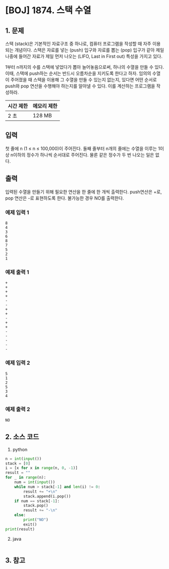 # [BOJ] 1874. 스택 수열

## 1. 문제

스택 (stack)은 기본적인 자료구조 중 하나로, 컴퓨터 프로그램을 작성할 때 자주 이용되는 개념이다. 스택은 자료를 넣는 (push) 입구와 자료를 뽑는 (pop) 입구가 같아 제일 나중에 들어간 자료가 제일 먼저 나오는 (LIFO, Last in First out) 특성을 가지고 있다.

1부터 n까지의 수를 스택에 넣었다가 뽑아 늘어놓음으로써, 하나의 수열을 만들 수 있다. 이때, 스택에 push하는 순서는 반드시 오름차순을 지키도록 한다고 하자. 임의의 수열이 주어졌을 때 스택을 이용해 그 수열을 만들 수 있는지 없는지, 있다면 어떤 순서로 push와 pop 연산을 수행해야 하는지를 알아낼 수 있다. 이를 계산하는 프로그램을 작성하라.


| 시간 제한 | 메모리 제한 |
|:------|:-------| 
| 2 초   | 128 MB |


## 입력

첫 줄에 n (1 ≤ n ≤ 100,000)이 주어진다. 둘째 줄부터 n개의 줄에는 수열을 이루는 1이상 n이하의 정수가 하나씩 순서대로 주어진다. 물론 같은 정수가 두 번 나오는 일은 없다.


## 출력

입력된 수열을 만들기 위해 필요한 연산을 한 줄에 한 개씩 출력한다. push연산은 +로, pop 연산은 -로 표현하도록 한다. 불가능한 경우 NO를 출력한다.


### 예제 입력 1

```
8
4
3
6
8
7
5
2
1
```

### 예제 출력 1

```
+
+
+
+
-
-
+
+
-
+
+
-
-
-
-
-
```


### 예제 입력 2

```
5
1
2
5
3
4
```

### 예제 출력 2

```
NO
```




## 2. 소스 코드

1. python

```python
n = int(input())
stack = [0]
i = [x for x in range(n, 0, -1)]
result = ""
for _ in range(n):
    num = int(input())
    while num > stack[-1] and len(i) != 0:
        result += "+\n"
        stack.append(i.pop())
    if num == stack[-1]:
        stack.pop()
        result += "-\n"
    else:
        print("NO")
        exit()
print(result)
```

2. java

```java

```


## 3. 참고

```

```



